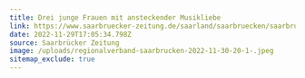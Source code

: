 ```yaml
---
title: Drei junge Frauen mit ansteckender Musikliebe
link: https://www.saarbruecker-zeitung.de/saarland/saarbruecken/saarbruecken/das-junge-theater-talomini-saarbruecken-premiere-im-tiv_aid-80703921
date: 2022-11-29T17:05:34.798Z
source: Saarbrücker Zeitung
image: /uploads/regionalverband-saarbrucken-2022-11-30-20-1-.jpeg
sitemap_exclude: true
---
```

